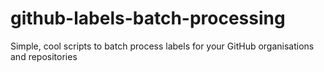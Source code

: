 # github-labels-batch-processing
Simple, cool scripts to batch process labels for your GitHub organisations and repositories
